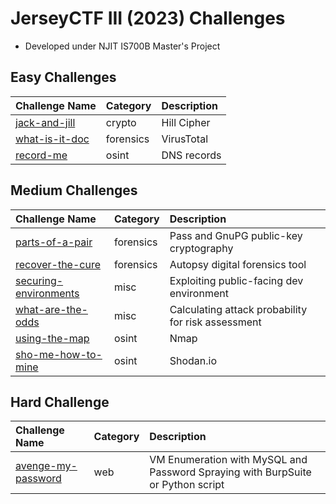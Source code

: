 # JerseyCTF III (2023) Challenges
* Developed under NJIT IS700B Master's Project

## Easy Challenges
| Challenge Name | Category | Description
|:-- |:-- |:--
| [jack-and-jill](jack-and-jill) | crypto | Hill Cipher
| [what-is-it-doc](what-is-it-doc) | forensics | VirusTotal
| [record-me](record-me) | osint | DNS records

## Medium Challenges
| Challenge Name | Category | Description
|:-- |:-- |:--
| [parts-of-a-pair](parts-of-a-pair) | forensics | Pass and GnuPG public-key cryptography 
| [recover-the-cure](recover-the-cure) | forensics | Autopsy digital forensics tool
| [securing-environments](securing-environments) | misc | Exploiting public-facing dev environment
| [what-are-the-odds](what-are-the-odds) | misc | Calculating attack probability for risk assessment
| [using-the-map](using-the-map) | osint | Nmap
| [sho-me-how-to-mine](sho-me-how-to-mine) | osint | Shodan.io

## Hard Challenge
| Challenge Name | Category | Description
|:-- |:-- |:--
| [avenge-my-password](avenge-my-password) | web | VM Enumeration with MySQL and Password Spraying with BurpSuite or Python script
